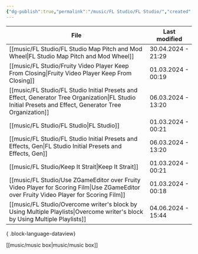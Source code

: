 ```yaml
---
{"dg-publish":true,"permalink":"/music/FL Studio/FL Studio/","created":"2024-02-29T22:19:56.373-06:00","updated":"2024-03-01T00:21:31.000-06:00"}
---
```


| File                                                                                                                                                        | Last modified      |
| ----------------------------------------------------------------------------------------------------------------------------------------------------------- | ------------------ |
| [[music/FL Studio/FL Studio Map Pitch and Mod Wheel\|FL Studio Map Pitch and Mod Wheel]]                                                                 | 30.04.2024 - 21:29 |
| [[music/FL Studio/Fruity Video Player Keep From Closing\|Fruity Video Player Keep From Closing]]                                                         | 01.03.2024 - 00:19 |
| [[music/FL Studio/FL Studio Initial Presets and Effect, Generator Tree Organization\|FL Studio Initial Presets and Effect, Generator Tree Organization]] | 06.03.2024 - 13:20 |
| [[music/FL Studio/FL Studio\|FL Studio]]                                                                                                                 | 01.03.2024 - 00:21 |
| [[music/FL Studio/FL Studio Initial Presets and Effects, Gen\|FL Studio Initial Presets and Effects, Gen]]                                               | 06.03.2024 - 13:20 |
| [[music/FL Studio/Keep It Strait\|Keep It Strait]]                                                                                                       | 01.03.2024 - 00:21 |
| [[music/FL Studio/Use ZGameEditor over Fruity Video Player for Scoring Film\|Use ZGameEditor over Fruity Video Player for Scoring Film]]                 | 01.03.2024 - 00:18 |
| [[music/FL Studio/Overcome writer's block by Using Multiple Playlists\|Overcome writer's block by Using Multiple Playlists]]                             | 04.06.2024 - 15:44 |

{ .block-language-dataview}

[[music/music box\|music/music box]]